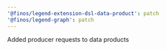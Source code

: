 ```yaml
---
'@finos/legend-extension-dsl-data-product': patch
'@finos/legend-graph': patch
---
```


Added producer requests to data products
